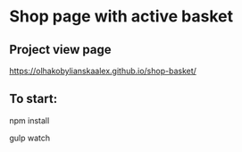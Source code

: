 # Shop page with active basket

## Project view page
https://olhakobylianskaalex.github.io/shop-basket/

## To start: 
npm install 

gulp watch

